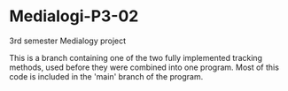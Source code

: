 # Medialogi-P3-02
3rd semester Medialogy project

This is a branch containing one of the two fully implemented tracking methods, used before they were combined into one program. Most of this code is included in the 'main' branch of the program.
